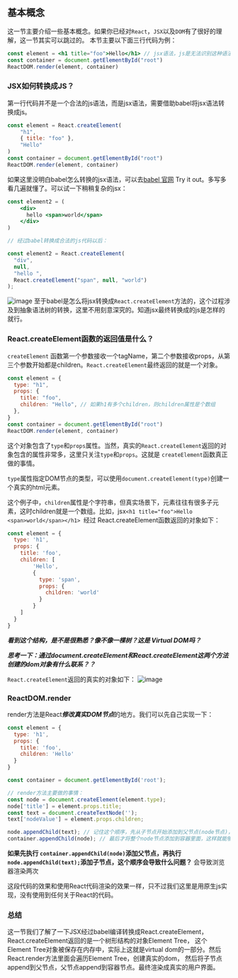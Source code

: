 ## 基本概念
这一节主要介绍一些基本概念。如果你已经对`React`，`JSX`以及`DOM`有了很好的理解，这一节其实可以跳过的。
本节主要以下面三行代码为例：
```jsx harmony
const element = <h1 title="foo">Hello</h1> // jsx语法，js是无法识别这种语法的。
const container = document.getElementById("root")
ReactDOM.render(element, container)
```

### JSX如何转换成JS？
第一行代码并不是一个合法的js语法，而是jsx语法，需要借助babel将jsx语法转换成js。
```jsx harmony
const element = React.createElement(
    "h1", 
    { title: "foo" }, 
    "Hello"
)
const container = document.getElementById("root")
ReactDOM.render(element, container)
```
如果这里没明白babel怎么转换的jsx语法，可以去[babel 官网](https://babeljs.io/) Try it out。多写多看几遍就懂了。可以试一下稍稍复杂的jsx：
```jsx harmony
const element2 = (
    <div>
      hello <span>world</span>	
	</div>
)

// 经过babel转换成合法的js代码以后：

const element2 = React.createElement(
  "div",
  null,
  "hello ",
  React.createElement("span", null, "world")
);

```
![image](https://github.com/lizuncong/mini-react/blob/master/imgs/babel.jpg)
至于babel是怎么将jsx转换成`React.createElement`方法的，这个过程涉及到抽象语法树的转换，这里不用刻意深究的。知道jsx最终转换成的js是怎样的就行。


### React.createElement函数的返回值是什么？
`createElement` 函数第一个参数接收一个tagName，第二个参数接收props，从第三个参数开始都是children。`React.createElement`最终返回的就是一个对象。
```jsx harmony
const element = {
  type: "h1",
  props: {
    title: "foo",
    children: "Hello", // 如果h1有多个children，则children属性是个数组
  },
}
const container = document.getElementById("root")
ReactDOM.render(element, container)
```
这个对象包含了`type`和`props`属性。当然，真实的`React.createElement`返回的对象包含的属性非常多，这里只关注`type`和`props`。这就是
`createElement`函数真正做的事情。

`type`属性指定DOM节点的类型，可以使用`document.createElement(type)`创建一个真实的html元素。

这个例子中，`children`属性是个字符串，但真实场景下，元素往往有很多子元素，这时children就是一个数组。比如，jsx`<h1 title="foo">Hello <span>world</span></h1> `经过
React.createElement函数返回的对象如下：
```js
const element = {
  type: 'h1',
  props: {
    title: 'foo',
    children: [
        'Hello',
        {
          type: 'span',
          props: {
            children: 'world'
          }
        }
    ]
  }
}
```
***看到这个结构，是不是很熟悉？像不像一棵树？这是 Virtual DOM吗？***

***思考一下：通过document.createElement和React.createElement这两个方法创建的dom对象有什么联系？？***

`React.createElement`返回的真实的对象如下：
![image](https://github.com/lizuncong/mini-react/blob/master/imgs/vdom.jpg)


### ReactDOM.render
render方法是React***修改真实DOM节点***的地方。我们可以先自己实现一下：
```jsx harmony
const element = {
  type: 'h1',
  props: {
    title: 'foo',
    children: 'Hello'
  }
}

const container = document.getElementById('root');

// render方法主要做的事情：
const node = document.createElement(element.type);
node['title'] = element.props.title;
const text = document.createTextNode('');
text['nodeValue'] = element.props.children;

node.appendChild(text); // 记住这个顺序，先从子节点开始添加到父节点(node节点)，为什么不是先将父节点node添加到container中？
container.appendChild(node); // 最后才将整个node节点添加到容器里面，这样就能够在浏览器中看到真实的页面了。
```

**如果先执行 `container.appendChild(node)`添加父节点，再执行 `node.appendChild(text);`添加子节点，这个顺序会导致什么问题？**
会导致浏览器渲染两次

这段代码的效果和使用React代码渲染的效果一样，只不过我们这里是用原生js实现，没有使用到任何关于React的代码。

### 总结
这一节我们了解了一下JSX经过babel编译转换成React.createElement，React.createElement返回的是一个树形结构的对象Element Tree，
这个Element Tree对象被保存在内存中，实际上这就是virtual dom的一部分。然后React.render方法里面会遍历Element Tree，创建真实的dom，
然后将子节点append到父节点，父节点append到容器节点。最终渲染成真实的用户界面。
